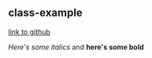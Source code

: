 ## class-example

[link to github](https://github.com)

*Here's some italics* and  **here's some bold**
